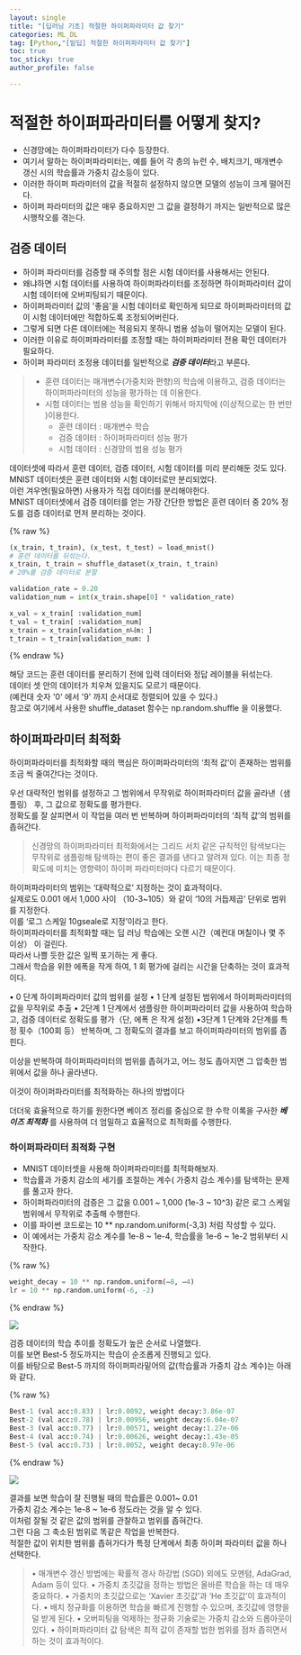 ```yaml
---
layout: single
title: "[딥러닝 기초] 적절한 하이퍼파라미터 값 찾기"
categories: ML_DL
tag: [Python,"[밑딥] 적절한 하이퍼파라미터 값 찾기"]
toc: true
toc_sticky: true
author_profile: false

---
```

# 적절한 하이퍼파라미터를 어떻게 찾지?


- 신경망에는 하이퍼파라미터가 다수 등장한다.
- 여기서 말하는 하이퍼파라미터는, 예를 들어 각 층의 뉴런 수, 배치크기, 매개변수 갱신 시의 학습률과 가중치 감소등이 있다.
- 이러한 하이퍼 파라미터의 값을 적절히 설정하지 않으면 모델의 성능이 크게 떨어진다.
- 하이퍼 파라미터의 값은 매우 중요하지만 그 값을 결정하기 까지는 일반적으로 많은 시행착오를 겪는다.

## 검증 데이터

- 하이퍼 파라미터를 검증할 때 주의할 점은 시험 데이터를 사용해서는 안된다.
- 왜냐하면 시험 데이터를 사용하여 하이퍼파라미터를 조정하면 하이퍼파라미터 값이 시험 데이터에 오버피팅되기 때문이다.
- 하이퍼파라미터 값의 '좋음'을 시험 데이터로 확인하게 되므로 하이퍼파라미터의 값이 시험 데이터에만 적합하도록 조정되어버린다.
- 그렇게 되면 다른 데이터에는 적응되지 못하니 범용 성능이 떨어지는 모델이 된다.
- 이러한 이유로 하이퍼파라미터를 조정할 때는 하이퍼파라미터 전용 확인 데이터가 필요하다.
- 하이퍼 파라미터 조정용 데이터를 일반적으로 ***검증 데이터***라고 부른다.


>- 훈련 데이터는 매개변수(가중치와 편향)의 학습에 이용하고, 검증 데이터는 하이퍼파라미터의 성능을 평가하는 데 이용한다.
>- 시험 데이터는 범용 성능을 확인하기 위해서 마지막에 (이상적으로는 한 번만 )이용한다.
>	- 훈련 데이터 : 매개변수 학습
>	- 검증 데이터 : 하이퍼파라미터 성능 평가
>	- 시험 데이터 : 신경망의 범용 성능 평가

데이터셋에 따라서 훈련 데이터, 검증 데이터, 시험 데이터를 미리 분리해둔 것도 있다.     
MNIST 데이터셋은 훈련 데이터와 시험 데이터로만 분리되었다.     
이런 겨우엔(필요하면) 사용자가 직접 데이터를 분리해야한다.     
MNIST 데이터셋에서 검증 데이터를 얻는 가장 간단한 방법은 훈련 데이터 중 20% 정도를 검증 데이터로 먼저 분리하는 것이다.     

{% raw %}
```python
(x_train, t_train), (x_test, t_test) = load_mnist() 
# 훈련 데이터를 뒤섞는다. 
x_train, t_train = shuffle_dataset(x_train, t_train) 
# 20%를 검증 데이터로 분할

validation_rate = 0.20 
validation_num = int(x_train.shape[0] * validation_rate) 

x_val = x_train[ :validation_num] 
t_val = t_train[ :validation_num] 
x_train = x_train[validation_n니m: ] 
t_train = t_train[validation_num: ]
```
{% endraw %}

해당 코드는 훈련 데이터를 분리하기 전에 입력 데이터와 정답 레이블을 뒤섞는다.     
데이터 셋 안의 데이터가 치우쳐 있을지도 모르기 때문이다.     
(예컨대 숫자 '0' 에서 '9' 까지 순서대로 정렬되어 있을 수 있다.)     
참고로 여기에서 사용한 shuffle_dataset 함수는 np.random.shuffle 을 이용했다.     

## 하이퍼파라미터 최적화

하이퍼파라미터를 최적화할 때의 핵심은 하이퍼파라미터의 ‘최적 값’이 존재하는 범위를 조금 씩 줄여간다는 것이다.      

우선 대략적인 범위를 설정하고 그 범위에서 무작위로 하이퍼파라미터 값을 골라낸（샘플링） 후, 그 값으로 정확도를 평가한다.      
정확도를 잘 살피면서 이 작업을 여러 번 반복하며 하이퍼파라미터의 ‘최적 값’의 범위를 좁혀간다.     

> 신경망의 하이퍼파라미터 최적화에서는 그리드 서치 같은 규칙적인 탐색보다는 무작위로 샘플링해 탐색하는 편이 좋은 결과를 낸다고 알려져 있다.
> 이는 최종 정확도에 미치는 영향력이 하이퍼 파라미터마다 다르기 때문이다.

하이퍼파라미터의 범위는 ‘대략적으로’ 지정하는 것이 효과적이다.      
실제로도 0.001 에서 1,000 사이 （10-3~105）와 같이 ‘10의 거듭제곱’ 단위로 범위를 지정한다.       
이를 ‘로그 스케일 10gseale로 지정’이라고 한다.      
하이퍼파라미터를 최적화할 때는 딥 러닝 학습에는 오랜 시간（예컨대 며칠이나 몇 주 이상） 이 걸린다.      
따라서 나쁠 듯한 값은 일찍 포기하는 게 좋다.       
그래서 학습을 위한 에폭을 작게 하여, 1 회 평가에 걸리는 시간을 단축하는 것이 효과적이다.      

• 0 단계 하이퍼파라미터 값의 범위를 설정
• 1 단계 설정된 범위에서 하이퍼파라미터의 값을 무작위로 추출 
• 2단계 1 단계에서 샘플링한 하이퍼파라미터 값을 사용하여 학습하고, 검증 데이터로 정확도를 평가（단, 에폭 은 작게 설정)
•3단계 1 단계와 2단계를 특정 횟수（100회 등） 반복하며, 그 정확도의 결과를 보고 하이퍼파라미터의 범위를 좁힌다. 

이상을 반복하여 하이퍼파라미터의 범위를 좁혀가고, 어느 정도 좁아지면 그 압축한 범위에서 값을 하나 골라낸다.      

이것이 하이퍼파라미터를 최적화하는 하나의 방법이다      

더더욱 효율적으로 하기를 원한다면 베이즈 정리를 중심으로 한 수학 이록을 구사한 ***베이즈 최적화*** 를 사용하여 더 엄밀하고 효율적으로 최적화를 수행한다.      

### 하이퍼파라미터 최적화 구현

- MNIST 데이터셋을 사용해 하이퍼파라미터를 최적화해보자.     
- 학습률과 가중치 감소의 세기를 조절하는 계수( 가중치 감소 계수)를 탐색하는 문제를 풀고자 한다.  
- 하이퍼파라미터의 검증은 그 값을 0.001 ~ 1,000 (1e-3 ~ 10^3) 같은 로그 스케일 범위에서 무작위로 추출해 수행한다.
- 이를 파이썬 코드로는 10 ** np.random.uniform(-3,3) 처럼 작성할 수 있다.
- 이 예에서는 가중치 감소 계수를 1e-8 ~ 1e-4, 학습률을 1e-6 ~ 1e-2 범위부터 시작한다.

{% raw %}
```python
weight_decay = 10 ** np.random.uniform(—8, —4)
lr = 10 ** np.random.uniform(-6, -2)
```
{% endraw %}

![](https://i.imgur.com/6t5Ca0j.png)


검증 데이터의 학습 추이를 정확도가 높은 순서로 나열했다.      
이를 보면 Best-5 정도까지는 학습이 순조롭게 진행되고 있다.     
이를 바탕으로 Best-5 까지의 하이퍼파라밑어의 값(학습률과 가중치 감소 계수)는 아래와 같다.         

{% raw %}
```python
Best-1 (val acc:0.83) | lr:0.0092, weight decay:3.86e-07
Best-2 (val acc:0.78) | lr:0.00956, weight decay:6.04e-07
Best-3 (val acc:0.77) | lr:0.00571, weight decay:1.27e-06
Best-4 (val acc:0.74) | lr:0.00626, weight decay:1.43e-05
Best-5 (val acc:0.73) | lr:0.0052, weight decay:8.97e-06
```
{% endraw %}

![](https://i.imgur.com/IoadXVO.png)


결과를 보면 학습이 잘 진행될 때의 학습률은 0.001~ 0.01         
가중치 감소 계수는 1e-8 ~ 1e-6 정도라는 것을 알 수 있다.         
이처럼 잘될 것 같은 값의 범위를 관찰하고 범위를 좁혀간다.          
그런 다음 그 축소된 범위로 똑같은 작업을 반복한다.           
적절한 값이 위치한 범위를 좁혀가다가 특정 단계에서 최종 하이퍼 파라미터 값을 하나 선택한다.            

> • 매개변수 갱신 방법에는 확률적 경사 하강법 (SGD) 외에도 모멘텀, AdaGrad, Adam 등이 있다. 
> • 가중치 초깃값을 정하는 방법은 올바른 학습을 하는 데 매우 중요하다. • 가중치의 초깃값으로는 ‘Xavier 초깃값’과 ‘He 초깃값’이 효과적이다. 
> • 배치 정규화를 이용하면 학습을 빠르게 진행할 수 있으며, 초깃값에 영향을 덜 받게 된다. 
> • 오버피팅을 억제하는 정규화 기술로는 가중치 감소와 드롭아웃이 있다. 
> • 하이퍼파라미터 값 탐색은 최적 값이 존재할 법한 범위를 점차 좁히면서 하는 것이 효과적이다.




